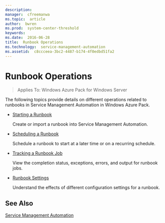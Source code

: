```yaml
---
description:  
manager:  cfreemanwa
ms.topic:  article
author:  bwren
ms.prod:  system-center-threshold
keywords:  
ms.date:  2016-06-28
title:  Runbook Operations
ms.technology:  service-management-automation
ms.assetid:  c8ccceea-3bc2-4487-b174-4f0edbd51fa2
---
```


# Runbook Operations

>Applies To: Windows Azure Pack for Windows Server

The following topics provide details on different operations related to runbooks in Service Management Automation in Windows Azure Pack.

-   [Starting a Runbook](Starting-a-Runbook.md)

    Create or import a runbook into Service Management Automation.

-   [Scheduling a Runbook](Scheduling-a-Runbook.md)

    Schedule a runbook to start at a later time or on a recurring schedule.

-   [Tracking a Runbook Job](../Service-Management-Automation.md)

    View the completion status, exceptions, errors, and output for runbook jobs.

-   [Runbook Settings](Runbook-Settings.md)

    Understand the effects of different configuration settings for a runbook.

## See Also
[Service Management Automation](../Service-Management-Automation.md)



